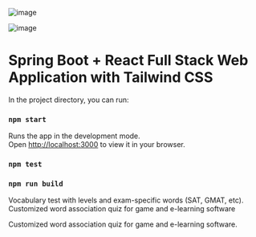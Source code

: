 
![image](https://i.imgur.com/PS7nS5K.png)

![image](https://i.imgur.com/WIOJlRF.png)

# Spring Boot + React Full Stack Web Application with Tailwind CSS

In the project directory, you can run:
### `npm start`

Runs the app in the development mode.\
Open [http://localhost:3000](http://localhost:3000) to view it in your browser.

### `npm test`

### `npm run build`

Vocabulary test with levels and exam-specific words
(SAT, GMAT, etc). Customized word association quiz for game and e-learning software

Customized word association quiz for game and e-learning software.